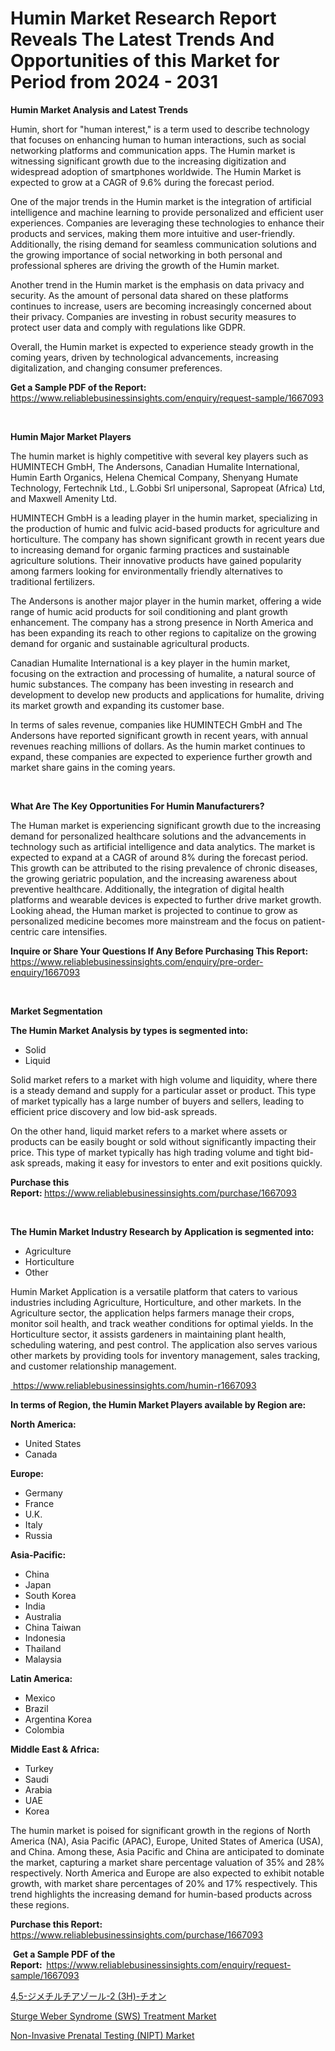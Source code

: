 <p><h1>Humin Market Research Report Reveals The Latest Trends And Opportunities of this Market for Period from 2024 - 2031</h1></p><p><strong>Humin Market Analysis and Latest Trends</strong></p>
<p><p>Humin, short for "human interest," is a term used to describe technology that focuses on enhancing human to human interactions, such as social networking platforms and communication apps. The Humin market is witnessing significant growth due to the increasing digitization and widespread adoption of smartphones worldwide. The Humin Market is expected to grow at a CAGR of 9.6% during the forecast period.</p><p>One of the major trends in the Humin market is the integration of artificial intelligence and machine learning to provide personalized and efficient user experiences. Companies are leveraging these technologies to enhance their products and services, making them more intuitive and user-friendly. Additionally, the rising demand for seamless communication solutions and the growing importance of social networking in both personal and professional spheres are driving the growth of the Humin market.</p><p>Another trend in the Humin market is the emphasis on data privacy and security. As the amount of personal data shared on these platforms continues to increase, users are becoming increasingly concerned about their privacy. Companies are investing in robust security measures to protect user data and comply with regulations like GDPR.</p><p>Overall, the Humin market is expected to experience steady growth in the coming years, driven by technological advancements, increasing digitalization, and changing consumer preferences.</p></p>
<p><strong>Get a Sample PDF of the Report:&nbsp;</strong> <a href="https://www.reliablebusinessinsights.com/enquiry/request-sample/1667093">https://www.reliablebusinessinsights.com/enquiry/request-sample/1667093</a></p>
<p>&nbsp;</p>
<p><strong>Humin Major Market Players</strong></p>
<p><p>The humin market is highly competitive with several key players such as HUMINTECH GmbH, The Andersons, Canadian Humalite International, Humin Earth Organics, Helena Chemical Company, Shenyang Humate Technology, Fertechnik Ltd., L.Gobbi Srl unipersonal, Sapropeat (Africa) Ltd, and Maxwell Amenity Ltd.</p><p>HUMINTECH GmbH is a leading player in the humin market, specializing in the production of humic and fulvic acid-based products for agriculture and horticulture. The company has shown significant growth in recent years due to increasing demand for organic farming practices and sustainable agriculture solutions. Their innovative products have gained popularity among farmers looking for environmentally friendly alternatives to traditional fertilizers.</p><p>The Andersons is another major player in the humin market, offering a wide range of humic acid products for soil conditioning and plant growth enhancement. The company has a strong presence in North America and has been expanding its reach to other regions to capitalize on the growing demand for organic and sustainable agricultural products.</p><p>Canadian Humalite International is a key player in the humin market, focusing on the extraction and processing of humalite, a natural source of humic substances. The company has been investing in research and development to develop new products and applications for humalite, driving its market growth and expanding its customer base.</p><p>In terms of sales revenue, companies like HUMINTECH GmbH and The Andersons have reported significant growth in recent years, with annual revenues reaching millions of dollars. As the humin market continues to expand, these companies are expected to experience further growth and market share gains in the coming years.</p></p>
<p>&nbsp;</p>
<p><strong>What Are The Key Opportunities For Humin Manufacturers?</strong></p>
<p><p>The Human market is experiencing significant growth due to the increasing demand for personalized healthcare solutions and the advancements in technology such as artificial intelligence and data analytics. The market is expected to expand at a CAGR of around 8% during the forecast period. This growth can be attributed to the rising prevalence of chronic diseases, the growing geriatric population, and the increasing awareness about preventive healthcare. Additionally, the integration of digital health platforms and wearable devices is expected to further drive market growth. Looking ahead, the Human market is projected to continue to grow as personalized medicine becomes more mainstream and the focus on patient-centric care intensifies.</p></p>
<p><strong>Inquire or Share Your Questions If Any Before Purchasing This Report:</strong> <a href="https://www.reliablebusinessinsights.com/enquiry/pre-order-enquiry/1667093">https://www.reliablebusinessinsights.com/enquiry/pre-order-enquiry/1667093</a></p>
<p>&nbsp;</p>
<p><strong>Market Segmentation</strong></p>
<p><strong>The Humin Market Analysis by types is segmented into:</strong></p>
<p><ul><li>Solid</li><li>Liquid</li></ul></p>
<p><p>Solid market refers to a market with high volume and liquidity, where there is a steady demand and supply for a particular asset or product. This type of market typically has a large number of buyers and sellers, leading to efficient price discovery and low bid-ask spreads. </p><p>On the other hand, liquid market refers to a market where assets or products can be easily bought or sold without significantly impacting their price. This type of market typically has high trading volume and tight bid-ask spreads, making it easy for investors to enter and exit positions quickly.</p></p>
<p><strong>Purchase this Report:&nbsp;</strong><a href="https://www.reliablebusinessinsights.com/purchase/1667093">https://www.reliablebusinessinsights.com/purchase/1667093</a></p>
<p>&nbsp;</p>
<p><strong>The Humin Market Industry Research by Application is segmented into:</strong></p>
<p><ul><li>Agriculture</li><li>Horticulture</li><li>Other</li></ul></p>
<p><p>Humin Market Application is a versatile platform that caters to various industries including Agriculture, Horticulture, and other markets. In the Agriculture sector, the application helps farmers manage their crops, monitor soil health, and track weather conditions for optimal yields. In the Horticulture sector, it assists gardeners in maintaining plant health, scheduling watering, and pest control. The application also serves various other markets by providing tools for inventory management, sales tracking, and customer relationship management.</p></p>
<p><a href="https://www.reliablebusinessinsights.com/humin-r1667093">&nbsp;https://www.reliablebusinessinsights.com/humin-r1667093</a></p>
<p><strong>In terms of Region, the Humin Market Players available by Region are:</strong></p>
<p>
    <p> <strong> North America: </strong>
        <ul>
            <li>United States</li>
            <li>Canada</li>
        </ul>
        </p> 
    <p> <strong> Europe: </strong>
        <ul>
            <li>Germany</li>
            <li>France</li>
            <li>U.K.</li>
            <li>Italy</li>
            <li>Russia</li>
        </ul>
        </p> 
    <p> <strong> Asia-Pacific: </strong>
        <ul>
            <li>China</li>
            <li>Japan</li>
            <li>South Korea</li>
            <li>India</li>
            <li>Australia</li>
            <li>China Taiwan</li>
            <li>Indonesia</li>
            <li>Thailand</li>
            <li>Malaysia</li>
        </ul>
        </p> 
    <p> <strong> Latin America: </strong>
        <ul>
            <li>Mexico</li>
            <li>Brazil</li>
            <li>Argentina Korea</li>
            <li>Colombia</li>
        </ul>
        </p> 
    <p> <strong> Middle East & Africa: </strong>
        <ul>
            <li>Turkey</li>
            <li>Saudi</li>
            <li>Arabia</li>
            <li>UAE</li>
            <li>Korea</li>
        </ul>
    </p>
    </p>
<p><p>The humin market is poised for significant growth in the regions of North America (NA), Asia Pacific (APAC), Europe, United States of America (USA), and China. Among these, Asia Pacific and China are anticipated to dominate the market, capturing a market share percentage valuation of 35% and 28% respectively. North America and Europe are also expected to exhibit notable growth, with market share percentages of 20% and 17% respectively. This trend highlights the increasing demand for humin-based products across these regions.</p></p>
<p><strong>Purchase this Report: </strong><a href="https://www.reliablebusinessinsights.com/purchase/1667093">https://www.reliablebusinessinsights.com/purchase/1667093</a></p>
<p>&nbsp;<strong>Get a Sample PDF of the Report:&nbsp;&nbsp;</strong><a href="https://www.reliablebusinessinsights.com/enquiry/request-sample/1667093">https://www.reliablebusinessinsights.com/enquiry/request-sample/1667093</a></p>
<p><strong></strong></p>
<p><p><a href="https://github.com/KaliMetz2023/Market-Research-Report-List-1/blob/main/4683946171926.md">4,5-ジメチルチアゾール-2 (3H)-チオン</a></p><p><a href="https://github.com/brentleyjimmiealvaradoz4l1rea/Market-Research-Report-List-3/blob/main/sturge-weber-syndrome-sws-treatment-market.md">Sturge Weber Syndrome (SWS) Treatment Market</a></p><p><a href="https://github.com/Angelnienowdseej3e45z3p8c/Market-Research-Report-List-3/blob/main/non-invasive-prenatal-testing-nipt-market.md">Non-Invasive Prenatal Testing (NIPT) Market</a></p></p>
